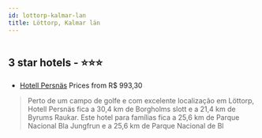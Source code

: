 ```yaml
---
id: lottorp-kalmar-lan
title: Löttorp, Kalmar län
---
```


<center><img src="https://i.travelapi.com/hotels/51000000/50920000/50919600/50919548/3d9ac003_z.jpg" alt="" /></center>


##  3 star hotels - ⭐️⭐️⭐️

-    [Hotell Persnäs](https://www.hurb.com/br/aud/https://www.hurb.com/br/hotels/lottorp/hotell-persnas-HT-MXFP?cmp=18055) Prices from R$ 993,30
   > Perto de um campo de golfe e com excelente localização em Löttorp, Hotell Persnäs fica a 30,4 km de Borgholms slott e a 21,4 km de Byrums Raukar.  Este hotel para famílias fica a 25,6 km de Parque Nacional Bla Jungfrun e a 25,6 km de Parque Nacional de Bl
